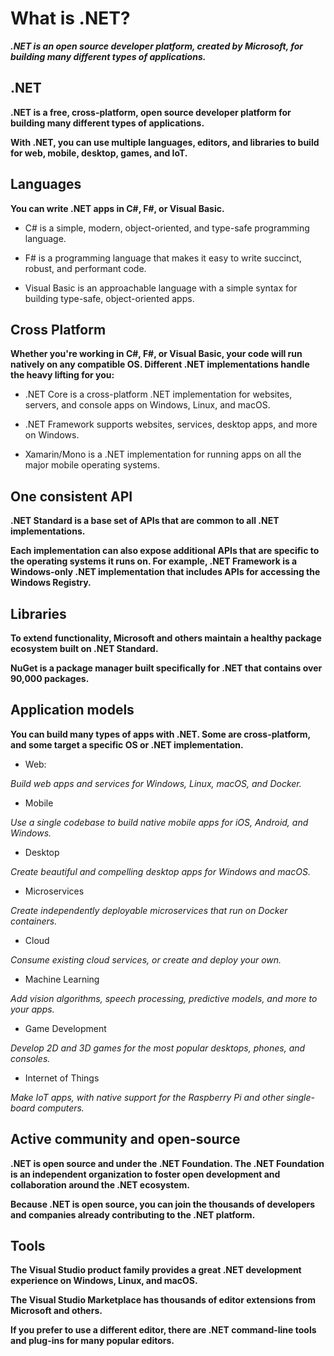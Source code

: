 # What is .NET?

***.NET is an open source developer platform, created by Microsoft, for building many different types of applications.***

## .NET

**.NET is a free, cross-platform, open source developer platform for building many different types of applications.**

**With .NET, you can use multiple languages, editors, and libraries to build for web, mobile, desktop, games, and IoT.**

## Languages

**You can write .NET apps in C#, F#, or Visual Basic.**

* C# is a simple, modern, object-oriented, and type-safe programming language.

* F# is a programming language that makes it easy to write succinct, robust, and performant code.

* Visual Basic is an approachable language with a simple syntax for building type-safe, object-oriented apps.

## Cross Platform

**Whether you're working in C#, F#, or Visual Basic, your code will run natively on any compatible OS. Different .NET implementations handle the heavy lifting for you:**

* .NET Core is a cross-platform .NET implementation for websites, servers, and console apps on Windows, Linux, and macOS.

* .NET Framework supports websites, services, desktop apps, and more on Windows.

* Xamarin/Mono is a .NET implementation for running apps on all the major mobile operating systems.

## One consistent API

**.NET Standard is a base set of APIs that are common to all .NET implementations.**

**Each implementation can also expose additional APIs that are specific to the operating systems it runs on. For example, .NET Framework is a Windows-only .NET implementation that includes APIs for accessing the Windows Registry.**

## Libraries

**To extend functionality, Microsoft and others maintain a healthy package ecosystem built on .NET Standard.**

**NuGet is a package manager built specifically for .NET that contains over 90,000 packages.**

## Application models

**You can build many types of apps with .NET. Some are cross-platform, and some target a specific OS or .NET implementation.**

* Web:

*Build web apps and services for Windows, Linux, macOS, and Docker.*

* Mobile

*Use a single codebase to build native mobile apps for iOS, Android, and Windows.*

* Desktop

*Create beautiful and compelling desktop apps for Windows and macOS.*

* Microservices

*Create independently deployable microservices that run on Docker containers.*

* Cloud

*Consume existing cloud services, or create and deploy your own.*

* Machine Learning

*Add vision algorithms, speech processing, predictive models, and more to your apps.*

* Game Development

*Develop 2D and 3D games for the most popular desktops, phones, and consoles.*

* Internet of Things

*Make IoT apps, with native support for the Raspberry Pi and other single-board computers.*

## Active community and open-source

**.NET is open source and under the .NET Foundation. The .NET Foundation is an independent organization to foster open development and collaboration around the .NET ecosystem.**

**Because .NET is open source, you can join the thousands of developers and companies already contributing to the .NET platform.**

## Tools

**The Visual Studio product family provides a great .NET development experience on Windows, Linux, and macOS.**

**The Visual Studio Marketplace has thousands of editor extensions from Microsoft and others.**

**If you prefer to use a different editor, there are .NET command-line tools and plug-ins for many popular editors.**

